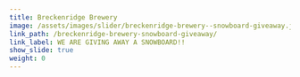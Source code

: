 ```yaml
---
title: Breckenridge Brewery
image: /assets/images/slider/breckenridge-brewery--snowboard-giveaway.jpg
link_path: /breckenridge-brewery-snowboard-giveaway/
link_label: WE ARE GIVING AWAY A SNOWBOARD!!
show_slide: true
weight: 0
---
```


